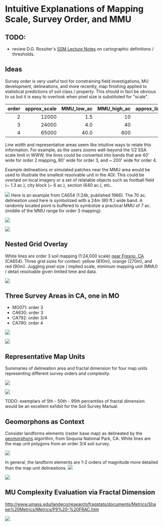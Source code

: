 # Intuitive Explanations of Mapping Scale, Survey Order, and MMU

## TODO:
   * review D.G. Rossiter's [SSM Lecture Notes](http://www.css.cornell.edu/faculty/dgr2/teach/ssm/SSM_LectureNotes2.pdf) on cartographic definitions / thresholds.


## Ideas

Survey order is very useful tool for constraining field investigations, MU development, delineations, and more recently, map finishing applied to statistical predictions of soil class / property. This should in fact be obvious to us but it is easy to overlook when pixel size is substituted for "scale".


| order| approx_scale| MMU_low_ac| MMU_high_ac| approx_line_width_ft| n_30m_px_low| n_30m_px_high| n_90m_px_low| n_90m_px_high| single_px_size_m|
|-----:|------------:|----------:|-----------:|--------------------:|------------:|-------------:|------------:|-------------:|----------------:|
|     2|        12000|        1.5|          10|                   40|            7|            45|            1|             5|              150|
|     3|        24000|        4.0|          40|                   80|           18|           180|            2|            20|              280|
|     4|        65000|       40.0|          600|                  215|          180|          2790|           20|           310|              450|


Line width and representative areas seem like intuitive ways to relate this information. For example, as the users zooms well-beyond the 1/2 SSA scale limit in WWW, the lines could be converted into bands that are 40' wide for order 2 mapping, 80' wide for order 3, and ~ 200' wide for order 4.

Example delineations or simulated patches near the MMU area would be used to illustrate the smallest resolvable unit in the AOI. This could be overlaid on local imagery or a set of relatable objects such as football field (~ 1.3 ac.), city block (~ 6 ac.), section (640 ac.), etc..


![](example-CA654.jpg)
Here is an example from CA654 (1:24k, published 1966). The 70 ac. delineation used here is symbolized with a 24m (80 ft.) wide band. A randomly located point is buffered to symbolize a practical MMU of 7 ac. (middle of the MMU range for order 3 mapping).

![](example-MO071.jpg)

![](example-MO071-with-grid.jpg)


## Nested Grid Overlay

White lines are order 3 soil mapping (1:24,000 scale) [near Fresno, CA](https://casoilresource.lawr.ucdavis.edu/gmap/?loc=36.7182,-119.8650) (CA654). Three grid sizes for context: yellow (810m), orange (270m), and red (90m). Juggling pixel size / implied scale, minimum mapping unit (MMU) / detail resolvable given limited time and data.

![](grid-size-comparison-90-270-810.jpg)


## Three Survey Areas in CA, one in MO
  
   * MO071: order 3
   * CA630: order 3
   * CA792: order 3/4
   * CA790: order 4
   
   
![](SSA-comparison-ac.png)

![](SSA-comparison-fd.png)


## Representative Map Units
Summaries of delineation area and fractal dimension for four map units representing different survey orders and complexity.

![](mu-spatial-summary-area.png)

![](mu-spatial-summary-fd.png)

TODO: exemplars of 5th - 50th - 95th percentiles of fractal dimension would be an excellent exhibit for the Soil Survey Manual.

## Geomorphons as Context
Consider landforms elements (raster base map) as delineated by the [geomorphons](https://grass.osgeo.org/grass77/manuals/r.geomorphon.html) algorithm, from Sequoia National Park, CA. White lines are the map unit polygons from an order 3/4 soil survey.


![](geomorphons/CA792-forms30-mu-example.jpg)


In general, the landform elements are 1-2 orders of magnitude more detailed than the map unit delineations.
![](geomorphons/CA792-comparison-all-forms.png)

![](geomorphons/CA792-comparison.png)


## MU Complexity Evaluation via Fractal Dimension

http://www.umass.edu/landeco/research/fragstats/documents/Metrics/Shape%20Metrics/Metrics/P9%20-%20FRAC.htm


![](SSA-complexity/FD-summary.png)



